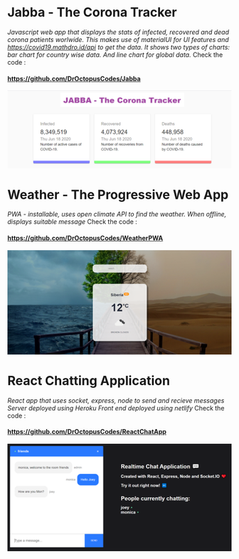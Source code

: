 # Jabba - The Corona Tracker
*Javascript web app that displays the stats of infected, recovered and dead corona patients worlwide.*
*This makes use of materialUI for UI features and https://covid19.mathdro.id/api to get the data.*
*It shows two types of charts: bar chart for country wise data. And line chart for global data.*
Check the code :
#### https://github.com/DrOctopusCodes/Jabba

![Image of Project](https://github.com/DrOctopusCodes/Jabba/blob/master/screenshots/img1.PNG)


# Weather - The Progressive Web App
*PWA - installable, uses open climate API to find the weather.*
*When offline, displays suitable message*
Check the code :
#### https://github.com/DrOctopusCodes/WeatherPWA

![Image of Project](https://github.com/DrOctopusCodes/WeatherPWA/blob/master/screenshots/img3.PNG)




# React Chatting Application
*React app that uses socket, express, node to send and recieve messages*
*Server deployed using Heroku*
*Front end deployed using netlify*
Check the code :
#### https://github.com/DrOctopusCodes/ReactChatApp

![Image of Project](https://github.com/DrOctopusCodes/ReactChatApp/blob/master/screenshots/chat2.PNG)
